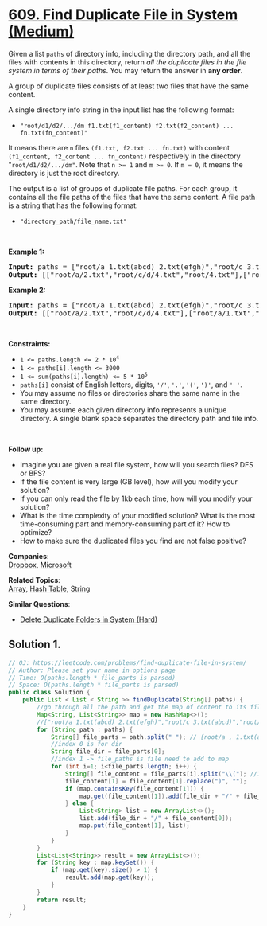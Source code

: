 # [609. Find Duplicate File in System (Medium)](https://leetcode.com/problems/find-duplicate-file-in-system/)

<p>Given a list <code>paths</code> of directory info, including the directory path, and all the files with contents in this directory, return <em>all the duplicate files in the file system in terms of their paths</em>. You may return the answer in <strong>any order</strong>.</p>

<p>A group of duplicate files consists of at least two files that have the same content.</p>

<p>A single directory info string in the input list has the following format:</p>

<ul>
	<li><code>"root/d1/d2/.../dm f1.txt(f1_content) f2.txt(f2_content) ... fn.txt(fn_content)"</code></li>
</ul>

<p>It means there are <code>n</code> files <code>(f1.txt, f2.txt ... fn.txt)</code> with content <code>(f1_content, f2_content ... fn_content)</code> respectively in the directory "<code>root/d1/d2/.../dm"</code>. Note that <code>n &gt;= 1</code> and <code>m &gt;= 0</code>. If <code>m = 0</code>, it means the directory is just the root directory.</p>

<p>The output is a list of groups of duplicate file paths. For each group, it contains all the file paths of the files that have the same content. A file path is a string that has the following format:</p>

<ul>
	<li><code>"directory_path/file_name.txt"</code></li>
</ul>

<p>&nbsp;</p>
<p><strong>Example 1:</strong></p>
<pre><strong>Input:</strong> paths = ["root/a 1.txt(abcd) 2.txt(efgh)","root/c 3.txt(abcd)","root/c/d 4.txt(efgh)","root 4.txt(efgh)"]
<strong>Output:</strong> [["root/a/2.txt","root/c/d/4.txt","root/4.txt"],["root/a/1.txt","root/c/3.txt"]]
</pre><p><strong>Example 2:</strong></p>
<pre><strong>Input:</strong> paths = ["root/a 1.txt(abcd) 2.txt(efgh)","root/c 3.txt(abcd)","root/c/d 4.txt(efgh)"]
<strong>Output:</strong> [["root/a/2.txt","root/c/d/4.txt"],["root/a/1.txt","root/c/3.txt"]]
</pre>
<p>&nbsp;</p>
<p><strong>Constraints:</strong></p>

<ul>
	<li><code>1 &lt;= paths.length &lt;= 2 * 10<sup>4</sup></code></li>
	<li><code>1 &lt;= paths[i].length &lt;= 3000</code></li>
	<li><code>1 &lt;= sum(paths[i].length) &lt;= 5 * 10<sup>5</sup></code></li>
	<li><code>paths[i]</code> consist of English letters, digits, <code>'/'</code>, <code>'.'</code>, <code>'('</code>, <code>')'</code>, and <code>' '</code>.</li>
	<li>You may assume no files or directories share the same name in the same directory.</li>
	<li>You may assume each given directory info represents a unique directory. A single blank space separates the directory path and file info.</li>
</ul>

<p>&nbsp;</p>
<p><strong>Follow up:</strong></p>

<ul>
	<li>Imagine you are given a real file system, how will you search files? DFS or BFS?</li>
	<li>If the file content is very large (GB level), how will you modify your solution?</li>
	<li>If you can only read the file by 1kb each time, how will you modify your solution?</li>
	<li>What is the time complexity of your modified solution? What is the most time-consuming part and memory-consuming part of it? How to optimize?</li>
	<li>How to make sure the duplicated files you find are not false positive?</li>
</ul>

**Companies**:  
[Dropbox](https://leetcode.com/company/dropbox), [Microsoft](https://leetcode.com/company/microsoft)

**Related Topics**:  
[Array](https://leetcode.com/tag/array/), [Hash Table](https://leetcode.com/tag/hash-table/), [String](https://leetcode.com/tag/string/)

**Similar Questions**:

- [Delete Duplicate Folders in System (Hard)](https://leetcode.com/problems/delete-duplicate-folders-in-system/)

## Solution 1.

```java
// OJ: https://leetcode.com/problems/find-duplicate-file-in-system/
// Author: Please set your name in options page
// Time: O(paths.length * file_parts is parsed)
// Space: O(paths.length * file_parts is parsed)
public class Solution {
    public List < List < String >> findDuplicate(String[] paths) {
        //go through all the path and get the map of content to its file, if content has more than 1 file, print out
        Map<String, List<String>> map = new HashMap<>();
        //["root/a 1.txt(abcd) 2.txt(efgh)","root/c 3.txt(abcd)","root/c/d 4.txt(efgh)","root 4.txt(efgh)"]
        for (String path : paths) {
            String[] file_parts = path.split(" "); // {root/a , 1.txt(abcd) , 2.txt(efgh)}
            //index 0 is for dir
            String file_dir = file_parts[0];
            //index 1 -> file_paths is file need to add to map
            for (int i=1; i<file_parts.length; i++) {
                String[] file_content = file_parts[i].split("\\("); //1.txt(abcd) -> 1.txt, abcd)
                file_content[1] = file_content[1].replace(")", "");
                if (map.containsKey(file_content[1])) {
                    map.get(file_content[1]).add(file_dir + "/" + file_content[0]);
                } else {
                    List<String> list = new ArrayList<>();
                    list.add(file_dir + "/" + file_content[0]);
                    map.put(file_content[1], list);
                }
            }
        }
        List<List<String>> result = new ArrayList<>();
        for (String key : map.keySet()) {
            if (map.get(key).size() > 1) {
                result.add(map.get(key));
            }
        }
        return result;
    }
}

```
